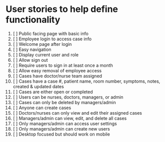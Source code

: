 # User stories to help define functionality

1. [ ] Public facing page with basic info
2. [ ] Employee login to access case info
3. [ ] Welcome page after login
4. [ ] Easy navigation
5. [ ] Display current user and role
6. [ ] Allow sign out
7. [ ] Require users to sign in at least once a month
8. [ ] Allow easy removal of employee access
9. [ ] Cases have doctor/nurse team assigned
10. [ ] Cases have a case #, patient name, room number, symptoms, notes, created & updated dates
11. [ ] Cases are either open or completed
12. [ ] Users can be nurses, doctors, managers, or admin
13. [ ] Cases can only be deleted by managers/admin
14. [ ] Anyone can create cases
15. [ ] Doctors/nurses can only view and edit their assigned cases
16. [ ] Managers/admin can view, edit, and delete all cases
17. [ ] Only managers/admin can access user settings
18. [ ] Only managers/admin can create new users
19. [ ] Desktop focused but should work on mobile
